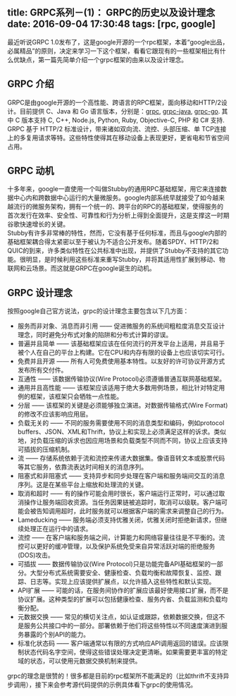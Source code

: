 title: GRPC系列－(1)： GRPC的历史以及设计理念
date: 2016-09-04 17:30:48
tags: [rpc, google]
---
最近听说GRPC 1.0发布了，这是google开源的一个rpc框架，本着“google出品，必属精品”的原则，决定来学习一下这个框架，看看它跟现有的一些框架相比有什么优缺点，第一篇先简单介绍一个grpc框架的由来以及设计理念。  

## GRPC 介绍
GRPC是由google开源的一个高性能、跨语言的RPC框架，面向移动和HTTP/2设计。目前提供 C、Java 和 Go 语言版本，分别是：[grpc](https://github.com/grpc/grpc), [grpc-java](https://github.com/grpc/grpc-java), [grpc-go](https://github.com/grpc/grpc-go). 其中 C 版本支持 C, C++, Node.js, Python, Ruby, Objective-C, PHP 和 C# 支持.  
GRPC 基于 HTTP/2 标准设计，带来诸如双向流、流控、头部压缩、单 TCP连接上的多复用请求等特。这些特性使得其在移动设备上表现更好，更省电和节省空间占用。  

## GRPC 动机
十多年来，google一直使用一个叫做Stubby的通用RPC基础框架，用它来连接数据中心内和跨数据中心运行的大量微服务。google内部系统早就接受了如今越来越流行的微服务架构，拥有一个统一的、跨平台的RPC的基础框架，使得服务的首次发行在效率、安全性、可靠性和行为分析上得到全面提升，这是支撑这一时期谷歌快速增长的关键。﻿﻿  
Stubby有许多非常棒的特性，然而，它没有基于任何标准，而且与google内部的基础框架耦合得太紧密以至于被认为不适合公开发布。随着SPDY、HTTP/2和QUIC的到来，许多类似特性在公共标准中出现，并提供了Stubby不支持的其它功能。很明显，是时候利用这些标准来重写Stubby，并将其适用性扩展到移动、物联网和云场景。﻿﻿而这就是GRPC在google诞生的动机。

## GRPC 设计理念
按照google自己官方说法，grpc的设计理念主要包含以下几方面：  
* 服务而非对象、消息而非引用 —— 促进微服务的系统间粗粒度消息交互设计理念，同时避免分布式对象的陷阱和分布式计算的谬误。﻿  
* 普遍并且简单 —— 该基础框架应该在任何流行的开发平台上适用，并且易于被个人在自己的平台上构建。它在CPU和内存有限的设备上也应该切实可行。﻿  
* 免费并且开源 —— 所有人可免费使用基本特性。以友好的许可协议开源方式发布所有交付件。﻿  
* 互通性 —— 该数据传输协议(Wire Protocol)必须遵循普通互联网基础框架。﻿  
* 通用并且高性能 —— 该框架应该适用于绝大多数用例场景，相比针对特定用例的框架，该框架只会牺牲一点性能。﻿  
* 分层 —— 该框架的关键是必须能够独立演进。对数据传输格式(Wire Format)的修改不应该影响应用层。﻿  
* 负载无关的 —— 不同的服务需要使用不同的消息类型和编码，例如protocol buffers、JSON、XML和Thrift，协议上和实现上必须满足这样的诉求。类似地，对负载压缩的诉求也因应用场景和负载类型不同而不同，协议上应该支持可插拔的压缩机制。﻿  
* 流 —— 存储系统依赖于流和流控来传递大数据集。像语音转文本或股票代码等其它服务，依靠流表达时间相关的消息序列。﻿  
* 阻塞式和非阻塞式 —— 支持异步和同步处理在客户端和服务端间交互的消息序列。这是在某些平台上缩放和处理流的关键。﻿  
* 取消和超时 —— 有的操作可能会用时很长，客户端运行正常时，可以通过取消操作让服务端回收资源。当任务因果链被追踪时，取消可以级联。客户端可能会被告知调用超时，此时服务就可以根据客户端的需求来调整自己的行为。﻿
* Lameducking —— 服务端必须支持优雅关闭，优雅关闭时拒绝新请求，但继续处理正在运行中的请求。﻿  
* 流控 —— 在客户端和服务端之间，计算能力和网络容量往往是不平衡的。流控可以更好的缓冲管理，以及保护系统免受来自异常活跃对端的拒绝服务(DOS)攻击。﻿  
* 可插拔 —— 数据传输协议(Wire Protocol)只是功能完备API基础框架的一部分。大型分布式系统需要安全、健康检查、负载均衡和故障恢复、监控、跟踪、日志等。实现上应该提供扩展点，以允许插入这些特性和默认实现。﻿  
* API扩展 ——﻿ 可能的话，在服务间协作的扩展应该最好使用接口扩展，而不是协议扩展。这种类型的扩展可以包括健康检查、服务内省、负载监测和负载均衡分配。﻿  
* 元数据交换 —— 常见的横切关注点，如认证或跟踪，依赖数据交换，但这不是服务公共接口中的一部分。部署依赖于他们将这些特性以不同速度演进到服务暴露的个别API的能力。﻿  
* 标准化状态码 —— 客户端通常以有限的方式响应API调用返回的错误。应该限制状态代码名字空间，使得这些错误处理决定更清晰。如果需要更丰富的特定域的状态，可以使用元数据交换机制来提供。﻿﻿

grpc的理念是很赞的！很多都是目前的rpc框架所不能满足的（比如thrift不支持异步调用），接下来会参考源代码提供的示例具体看下grpc的使用情况。

